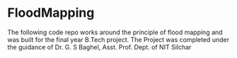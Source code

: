 # FloodMapping
The following code repo works around the principle of flood mapping and was built for the final year B.Tech project. The Project was completed under the guidance of Dr. G. S Baghel, Asst. Prof. Dept. of NIT Silchar

